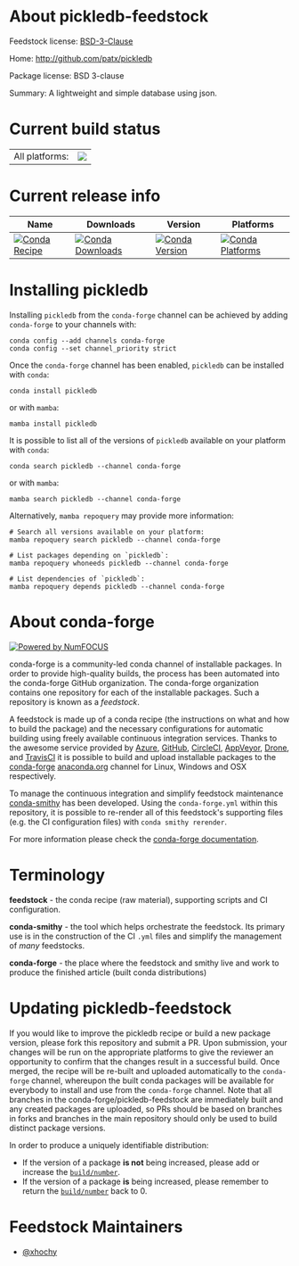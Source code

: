 About pickledb-feedstock
========================

Feedstock license: [BSD-3-Clause](https://github.com/conda-forge/pickledb-feedstock/blob/main/LICENSE.txt)

Home: http://github.com/patx/pickledb

Package license: BSD 3-clause

Summary: A lightweight and simple database using json.

Current build status
====================


<table><tr><td>All platforms:</td>
    <td>
      <a href="https://dev.azure.com/conda-forge/feedstock-builds/_build/latest?definitionId=6551&branchName=main">
        <img src="https://dev.azure.com/conda-forge/feedstock-builds/_apis/build/status/pickledb-feedstock?branchName=main">
      </a>
    </td>
  </tr>
</table>

Current release info
====================

| Name | Downloads | Version | Platforms |
| --- | --- | --- | --- |
| [![Conda Recipe](https://img.shields.io/badge/recipe-pickledb-green.svg)](https://anaconda.org/conda-forge/pickledb) | [![Conda Downloads](https://img.shields.io/conda/dn/conda-forge/pickledb.svg)](https://anaconda.org/conda-forge/pickledb) | [![Conda Version](https://img.shields.io/conda/vn/conda-forge/pickledb.svg)](https://anaconda.org/conda-forge/pickledb) | [![Conda Platforms](https://img.shields.io/conda/pn/conda-forge/pickledb.svg)](https://anaconda.org/conda-forge/pickledb) |

Installing pickledb
===================

Installing `pickledb` from the `conda-forge` channel can be achieved by adding `conda-forge` to your channels with:

```
conda config --add channels conda-forge
conda config --set channel_priority strict
```

Once the `conda-forge` channel has been enabled, `pickledb` can be installed with `conda`:

```
conda install pickledb
```

or with `mamba`:

```
mamba install pickledb
```

It is possible to list all of the versions of `pickledb` available on your platform with `conda`:

```
conda search pickledb --channel conda-forge
```

or with `mamba`:

```
mamba search pickledb --channel conda-forge
```

Alternatively, `mamba repoquery` may provide more information:

```
# Search all versions available on your platform:
mamba repoquery search pickledb --channel conda-forge

# List packages depending on `pickledb`:
mamba repoquery whoneeds pickledb --channel conda-forge

# List dependencies of `pickledb`:
mamba repoquery depends pickledb --channel conda-forge
```


About conda-forge
=================

[![Powered by
NumFOCUS](https://img.shields.io/badge/powered%20by-NumFOCUS-orange.svg?style=flat&colorA=E1523D&colorB=007D8A)](https://numfocus.org)

conda-forge is a community-led conda channel of installable packages.
In order to provide high-quality builds, the process has been automated into the
conda-forge GitHub organization. The conda-forge organization contains one repository
for each of the installable packages. Such a repository is known as a *feedstock*.

A feedstock is made up of a conda recipe (the instructions on what and how to build
the package) and the necessary configurations for automatic building using freely
available continuous integration services. Thanks to the awesome service provided by
[Azure](https://azure.microsoft.com/en-us/services/devops/), [GitHub](https://github.com/),
[CircleCI](https://circleci.com/), [AppVeyor](https://www.appveyor.com/),
[Drone](https://cloud.drone.io/welcome), and [TravisCI](https://travis-ci.com/)
it is possible to build and upload installable packages to the
[conda-forge](https://anaconda.org/conda-forge) [anaconda.org](https://anaconda.org/)
channel for Linux, Windows and OSX respectively.

To manage the continuous integration and simplify feedstock maintenance
[conda-smithy](https://github.com/conda-forge/conda-smithy) has been developed.
Using the ``conda-forge.yml`` within this repository, it is possible to re-render all of
this feedstock's supporting files (e.g. the CI configuration files) with ``conda smithy rerender``.

For more information please check the [conda-forge documentation](https://conda-forge.org/docs/).

Terminology
===========

**feedstock** - the conda recipe (raw material), supporting scripts and CI configuration.

**conda-smithy** - the tool which helps orchestrate the feedstock.
                   Its primary use is in the construction of the CI ``.yml`` files
                   and simplify the management of *many* feedstocks.

**conda-forge** - the place where the feedstock and smithy live and work to
                  produce the finished article (built conda distributions)


Updating pickledb-feedstock
===========================

If you would like to improve the pickledb recipe or build a new
package version, please fork this repository and submit a PR. Upon submission,
your changes will be run on the appropriate platforms to give the reviewer an
opportunity to confirm that the changes result in a successful build. Once
merged, the recipe will be re-built and uploaded automatically to the
`conda-forge` channel, whereupon the built conda packages will be available for
everybody to install and use from the `conda-forge` channel.
Note that all branches in the conda-forge/pickledb-feedstock are
immediately built and any created packages are uploaded, so PRs should be based
on branches in forks and branches in the main repository should only be used to
build distinct package versions.

In order to produce a uniquely identifiable distribution:
 * If the version of a package **is not** being increased, please add or increase
   the [``build/number``](https://docs.conda.io/projects/conda-build/en/latest/resources/define-metadata.html#build-number-and-string).
 * If the version of a package **is** being increased, please remember to return
   the [``build/number``](https://docs.conda.io/projects/conda-build/en/latest/resources/define-metadata.html#build-number-and-string)
   back to 0.

Feedstock Maintainers
=====================

* [@xhochy](https://github.com/xhochy/)

